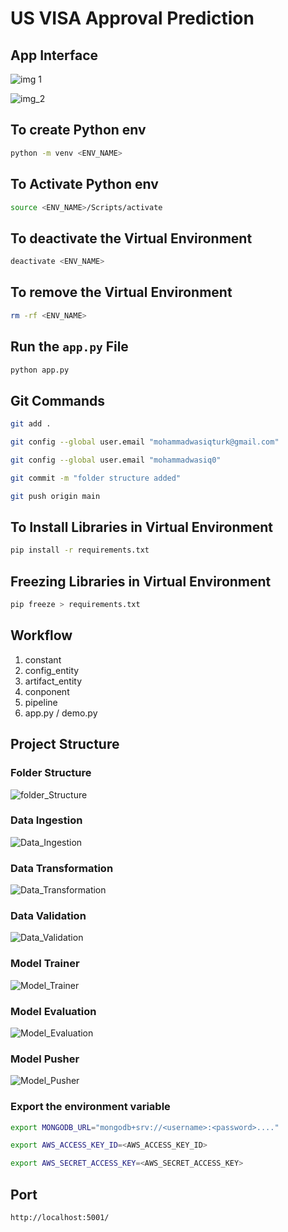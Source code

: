 # US VISA Approval Prediction 

## App Interface

![img 1](https://github.com/mohammadwasiq0/US-VISA-Approval-Prediction/blob/main/flowcharts/img_1.png)

![img_2](https://github.com/mohammadwasiq0/US-VISA-Approval-Prediction/blob/main/flowcharts/img_2.png)

## To create Python env
```bash
python -m venv <ENV_NAME>
```

## To Activate Python env
```bash
source <ENV_NAME>/Scripts/activate
```
## To deactivate the Virtual Environment

```bash
deactivate <ENV_NAME>
```

## To remove the Virtual Environment
```bash
rm -rf <ENV_NAME>
```

## Run the `app.py` File
```bash
python app.py
```

## Git Commands
```bash
git add .
```

```bash
git config --global user.email "mohammadwasiqturk@gmail.com"
```

```bash
git config --global user.email "mohammadwasiq0"
```


```bash
git commit -m "folder structure added"
```

```bash
git push origin main
```

## To Install Libraries in Virtual Environment
```bash
pip install -r requirements.txt
```
## Freezing Libraries in Virtual Environment
```bash
pip freeze > requirements.txt
```

## Workflow

1. constant
2. config_entity
3. artifact_entity
4. conponent
5. pipeline
6. app.py / demo.py

## Project Structure

### Folder Structure
![folder_Structure](https://github.com/mohammadwasiq0/US-VISA-Approval-Prediction/blob/main/flowcharts/1_Folder%20Structure.png)

### Data Ingestion
![Data_Ingestion](https://github.com/mohammadwasiq0/US-VISA-Approval-Prediction/blob/main/flowcharts/Data%20Ingestion.png)

### Data Transformation
![Data_Transformation](https://github.com/mohammadwasiq0/US-VISA-Approval-Prediction/blob/main/flowcharts/Data%20Transformation.png)

### Data Validation
![Data_Validation](https://github.com/mohammadwasiq0/US-VISA-Approval-Prediction/blob/main/flowcharts/Data%20Validation.png)

### Model Trainer
![Model_Trainer](https://github.com/mohammadwasiq0/US-VISA-Approval-Prediction/blob/main/flowcharts/Model%20Trainer.png)

### Model Evaluation
![Model_Evaluation](https://github.com/mohammadwasiq0/US-VISA-Approval-Prediction/blob/main/flowcharts/Model%20Evaluation.png)

### Model Pusher
![Model_Pusher](https://github.com/mohammadwasiq0/US-VISA-Approval-Prediction/blob/main/flowcharts/Model%20Pusher.png)

### Export the  environment variable
```bash
export MONGODB_URL="mongodb+srv://<username>:<password>...."
```

```bash
export AWS_ACCESS_KEY_ID=<AWS_ACCESS_KEY_ID>
```
```bash
export AWS_SECRET_ACCESS_KEY=<AWS_SECRET_ACCESS_KEY>
```

## Port 
```bash
http://localhost:5001/
```
